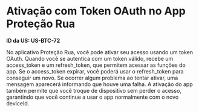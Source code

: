# Ativação com Token OAuth no App Proteção Rua

**ID da US: US-BTC-72**

No aplicativo Proteção Rua, você pode ativar seu acesso usando um token OAuth. Quando você se autentica com um token válido, recebe um access_token e um refresh_token, que permitem acessar as funções do app. Se o access_token expirar, você poderá usar o refresh_token para conseguir um novo. Se ocorrer algum problema ao tentar ativar, uma mensagem aparecerá informando que houve uma falha. A ativação do app também permite que você troque de dispositivo sem perder o acesso, garantindo que você continue a usar o app normalmente com o novo deviceId.